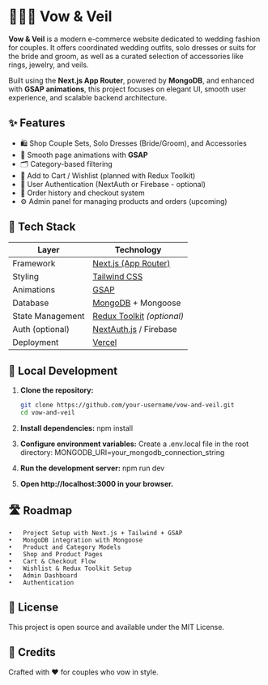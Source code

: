# 👰‍♀️🤵 Vow & Veil

**Vow & Veil** is a modern e-commerce website dedicated to wedding fashion for couples. It offers coordinated wedding outfits, solo dresses or suits for the bride and groom, as well as a curated selection of accessories like rings, jewelry, and veils.

Built using the **Next.js App Router**, powered by **MongoDB**, and enhanced with **GSAP animations**, this project focuses on elegant UI, smooth user experience, and scalable backend architecture.

## ✨ Features

- 🛍️ Shop Couple Sets, Solo Dresses (Bride/Groom), and Accessories  
- 🎥 Smooth page animations with **GSAP**  
- 🗂️ Category-based filtering  
- 🛒 Add to Cart / Wishlist (planned with Redux Toolkit)  
- 🔐 User Authentication (NextAuth or Firebase - optional)  
- 🧾 Order history and checkout system  
- ⚙️ Admin panel for managing products and orders (upcoming)  

## 🧰 Tech Stack

| Layer           | Technology         |
|----------------|--------------------|
| Framework       | [Next.js (App Router)](https://nextjs.org/) |
| Styling         | [Tailwind CSS](https://tailwindcss.com/)    |
| Animations      | [GSAP](https://greensock.com/gsap/)         |
| Database        | [MongoDB](https://www.mongodb.com/) + Mongoose |
| State Management| [Redux Toolkit](https://redux-toolkit.js.org/) *(optional)* |
| Auth (optional) | [NextAuth.js](https://next-auth.js.org/) / Firebase |
| Deployment      | [Vercel](https://vercel.com/)               |

## 🧪 Local Development

1. **Clone the repository:**
   ```bash
   git clone https://github.com/your-username/vow-and-veil.git
   cd vow-and-veil

2.	**Install dependencies:**
    npm install

3.	**Configure environment variables:**
    Create a .env.local file in the root directory:
    MONGODB_URI=your_mongodb_connection_string

4.	**Run the development server:**
    npm run dev

5.	**Open http://localhost:3000 in your browser.**

## 🛣️ Roadmap
	•	Project Setup with Next.js + Tailwind + GSAP
	•	MongoDB integration with Mongoose
	•	Product and Category Models
	•	Shop and Product Pages
	•	Cart & Checkout Flow
	•	Wishlist & Redux Toolkit Setup
	•	Admin Dashboard
	•	Authentication

## 📄 License

This project is open source and available under the MIT License.

## 💌 Credits

Crafted with ❤️ for couples who vow in style.
